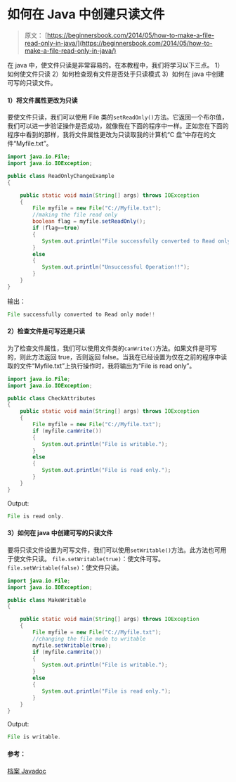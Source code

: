 # 如何在 Java 中创建只读文件

> 原文： [https://beginnersbook.com/2014/05/how-to-make-a-file-read-only-in-java/](https://beginnersbook.com/2014/05/how-to-make-a-file-read-only-in-java/)

在 java 中，使文件只读是非常容易的。在本教程中，我们将学习以下三点。
1）如何使文件只读
2）如何检查现有文件是否处于只读模式
3）如何在 java 中创建可写的只读文件。

#### 1）将文件属性更改为只读

要使文件只读，我们可以使用 File 类的`setReadOnly()`方法。它返回一个布尔值，我们可以进一步验证操作是否成功，就像我在下面的程序中一样。正如您在下面的程序中看到的那样，我将文件属性更改为只读取我的计算机“C 盘”中存在的文件“Myfile.txt”。

```java
import java.io.File;
import java.io.IOException;

public class ReadOnlyChangeExample
{

    public static void main(String[] args) throws IOException
    {	
    	File myfile = new File("C://Myfile.txt");
    	//making the file read only
    	boolean flag = myfile.setReadOnly();	
    	if (flag==true)
    	{
    	   System.out.println("File successfully converted to Read only mode!!");
    	}
    	else
    	{
    	   System.out.println("Unsuccessful Operation!!");
    	}
    }
}
```

输出：

```java
File successfully converted to Read only mode!!
```

#### 2）检查文件是可写还是只读

为了检查文件属性，我们可以使用文件类的`canWrite()`方法。如果文件是可写的，则此方法返回 true，否则返回 false。当我在已经设置为仅在之前的程序中读取的文件“Myfile.txt”上执行操作时，我将输出为“File is read only”。

```java
import java.io.File;
import java.io.IOException;

public class CheckAttributes
{
    public static void main(String[] args) throws IOException
    {	
    	File myfile = new File("C://Myfile.txt");	
    	if (myfile.canWrite())
    	{
    	   System.out.println("File is writable.");
    	}
    	else
    	{
    	   System.out.println("File is read only.");
    	}
    }
}
```

Output:

```java
File is read only.
```

#### 3）如何在 java 中创建可写的只读文件

要将只读文件设置为可写文件，我们可以使用`setWritable()`方法。此方法也可用于使文件只读。
`file.setWritable(true)`：使文件可写。
`file.setWritable(false)`：使文件只读。

```java
import java.io.File;
import java.io.IOException;

public class MakeWritable
{

    public static void main(String[] args) throws IOException
    {	
    	File myfile = new File("C://Myfile.txt");
    	//changing the file mode to writable
    	myfile.setWritable(true);
    	if (myfile.canWrite())
    	{
    	   System.out.println("File is writable.");
    	}
    	else
    	{
    	   System.out.println("File is read only.");
    	}
    }
}
```

Output:

```java
File is writable.
```

#### 参考：

[档案 Javadoc](https://docs.oracle.com/javase/6/docs/api/java/io/File.html "javadoc")